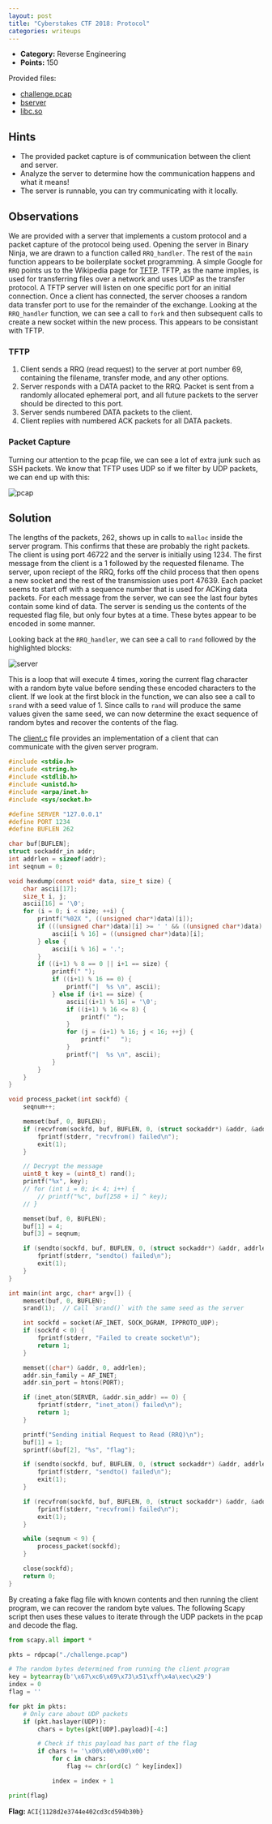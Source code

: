 ```yaml
---
layout: post
title: "Cyberstakes CTF 2018: Protocol"
categories: writeups
---
```


* **Category:** Reverse Engineering
* **Points:** 150

Provided files:
- [challenge.pcap](https://github.com/starfleetcadet75/writeups/raw/master/2018-Cyberstakes/Protocol/challenge.pcap)
- [bserver](https://github.com/starfleetcadet75/writeups/raw/master/2018-Cyberstakes/Protocol/bserver)
- [libc.so](https://github.com/starfleetcadet75/writeups/raw/master/2018-Cyberstakes/Protocol/libc.so)

## Hints

- The provided packet capture is of communication between the client and server.
- Analyze the server to determine how the communication happens and what it means!
- The server is runnable, you can try communicating with it locally.

## Observations

We are provided with a server that implements a custom protocol and a packet capture of the protocol being used. 
Opening the server in Binary Ninja, we are drawn to a function called `RRQ_handler`. The rest of the `main` function appears to be boilerplate socket programming. 
A simple Google for `RRQ` points us to the Wikipedia page for [TFTP](https://en.wikipedia.org/wiki/Trivial_File_Transfer_Protocol). 
TFTP, as the name implies, is used for transferring files over a network and uses UDP as the transfer protocol. 
A TFTP server will listen on one specific port for an initial connection. 
Once a client has connected, the server chooses a random data transfer port to use for the remainder of the exchange.
Looking at the `RRQ_handler` function, we can see a call to `fork` and then subsequent calls to create a new socket within the new process. 
This appears to be consistant with TFTP.

### TFTP

1. Client sends a RRQ (read request) to the server at port number 69, containing the filename, transfer mode, and any other options.   
2. Server responds with a DATA packet to the RRQ. Packet is sent from a randomly allocated ephemeral port, and all future packets to the server should be directed to this port.   
3. Server sends numbered DATA packets to the client.   
4. Client replies with numbered ACK packets for all DATA packets.   

### Packet Capture

Turning our attention to the pcap file, we can see a lot of extra junk such as SSH packets. 
We know that TFTP uses UDP so if we filter by UDP packets, we can end up with this: 

![pcap](https://raw.githubusercontent.com/starfleetcadet75/writeups/master/2018-Cyberstakes/Protocol/wireshark.PNG)

## Solution

The lengths of the packets, 262, shows up in calls to `malloc` inside the server program. This confirms that these are probably the right packets. 
The client is using port 46722 and the server is initially using 1234. The first message from the client is a 1 followed by the requested filename. 
The server, upon reciept of the RRQ, forks off the child process that then opens a new socket and the rest of the transmission uses port 47639. 
Each packet seems to start off with a sequence number that is used for ACKing data packets. 
For each message from the server, we can see the last four bytes contain some kind of data. The server is sending us the contents of the requested flag file, but only four bytes at a time. These bytes appear to be encoded in some manner.   
   
Looking back at the `RRQ_handler`, we can see a call to `rand` followed by the highlighted blocks:   

![server](https://raw.githubusercontent.com/starfleetcadet75/writeups/master/2018-Cyberstakes/Protocol/binja.PNG)

This is a loop that will execute 4 times, xoring the current flag character with a random byte value before sending these encoded characters to the client. 
If we look at the first block in the function, we can also see a call to `srand` with a seed value of 1. Since calls to `rand` will produce the same values given the same seed, we can now determine the exact sequence of random bytes and recover the contents of the flag.   

The [client.c](https://github.com/starfleetcadet75/writeups/raw/master/2018-Cyberstakes/Protocol/client.c) file provides an implementation of a client that can communicate with the given server program.  

```c
#include <stdio.h>
#include <string.h>
#include <stdlib.h>
#include <unistd.h>
#include <arpa/inet.h>
#include <sys/socket.h>

#define SERVER "127.0.0.1"
#define PORT 1234
#define BUFLEN 262

char buf[BUFLEN];
struct sockaddr_in addr;
int addrlen = sizeof(addr);
int seqnum = 0;

void hexdump(const void* data, size_t size) {
    char ascii[17];
    size_t i, j;
    ascii[16] = '\0';
    for (i = 0; i < size; ++i) {
        printf("%02X ", ((unsigned char*)data)[i]);
        if (((unsigned char*)data)[i] >= ' ' && ((unsigned char*)data)[i] <= '~') {
            ascii[i % 16] = ((unsigned char*)data)[i];
        } else {
            ascii[i % 16] = '.';
        }
        if ((i+1) % 8 == 0 || i+1 == size) {
            printf(" ");
            if ((i+1) % 16 == 0) {
                printf("|  %s \n", ascii);
            } else if (i+1 == size) {
           	    ascii[(i+1) % 16] = '\0';
                if ((i+1) % 16 <= 8) {
                    printf(" ");
                }
                for (j = (i+1) % 16; j < 16; ++j) {
                    printf("   ");
                }
                printf("|  %s \n", ascii);
            }
        }
    }
}

void process_packet(int sockfd) {
    seqnum++;

    memset(buf, 0, BUFLEN);
    if (recvfrom(sockfd, buf, BUFLEN, 0, (struct sockaddr*) &addr, &addrlen) < 0) {
        fprintf(stderr, "recvfrom() failed\n");
        exit(1);
    }

    // Decrypt the message
    uint8_t key = (uint8_t) rand();
    printf("%x", key);
    // for (int i = 0; i< 4; i++) {
        // printf("%c", buf[258 + i] ^ key);
    // }

    memset(buf, 0, BUFLEN);
    buf[1] = 4;
    buf[3] = seqnum;

    if (sendto(sockfd, buf, BUFLEN, 0, (struct sockaddr*) &addr, addrlen) < 0) {
        fprintf(stderr, "sendto() failed\n");
        exit(1);
    }
}

int main(int argc, char* argv[]) {
    memset(buf, 0, BUFLEN);
    srand(1);  // Call `srand()` with the same seed as the server

    int sockfd = socket(AF_INET, SOCK_DGRAM, IPPROTO_UDP);
    if (sockfd < 0) {
        fprintf(stderr, "Failed to create socket\n");
        return 1;
    }

    memset((char*) &addr, 0, addrlen);
    addr.sin_family = AF_INET;
    addr.sin_port = htons(PORT);

    if (inet_aton(SERVER, &addr.sin_addr) == 0) {
        fprintf(stderr, "inet_aton() failed\n");
        return 1;
    }

    printf("Sending initial Request to Read (RRQ)\n");
    buf[1] = 1;
    sprintf(&buf[2], "%s", "flag");

    if (sendto(sockfd, buf, BUFLEN, 0, (struct sockaddr*) &addr, addrlen) < 0) {
        fprintf(stderr, "sendto() failed\n");
        exit(1);
    }

    if (recvfrom(sockfd, buf, BUFLEN, 0, (struct sockaddr*) &addr, &addrlen) < 0) {
        fprintf(stderr, "recvfrom() failed\n");
        exit(1);
    }

    while (seqnum < 9) {
        process_packet(sockfd);
    }

    close(sockfd);
    return 0;
}
```

By creating a fake flag file with known contents and then running the client program, we can recover the random byte values. 
The following Scapy script then uses these values to iterate through the UDP packets in the pcap and decode the flag.  

```python
from scapy.all import *

pkts = rdpcap("./challenge.pcap")

# The random bytes determined from running the client program
key = bytearray(b'\x67\xc6\x69\x73\x51\xff\x4a\xec\x29')
index = 0
flag = ''

for pkt in pkts:
    # Only care about UDP packets
    if (pkt.haslayer(UDP)):
        chars = bytes(pkt[UDP].payload)[-4:]

        # Check if this payload has part of the flag
        if chars != '\x00\x00\x00\x00':
            for c in chars:
                flag += chr(ord(c) ^ key[index])

            index = index + 1

print(flag)
```

**Flag:** `ACI{1128d2e3744e402cd3cd594b30b}`

